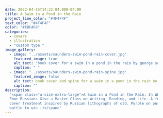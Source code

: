```yaml
---
date: 2022-04-25T14:32:04.000-04:00
title: A Swim in a Pond in the Rain
project_line_color: "#4F4F4F"
text_color: "#4F4F4F"
color: "#FBFAF8"
categories:
  - covers
  - illustration
  - "custom type "
image_gallery:
  - image: "../assets/saunders-swim-pond-rain-cover.jpg"
    featured_image: true
    alt_text: "book cover for a swim in a pond in the rain by george saunders "
    caption: " "
  - image: "../assets/saunders-swim-pond-rain-spine.jpg"
    featured_image: false
    alt_text: book cover and spine for a swim in a pond in the rain by george saunders
    caption: ""
description:
  '<span class="a-size-extra-large">A Swim in a Pond in the Rain: In Which
  Four Russians Give a Master Class on Writing, Reading, and Life. A fully illustrated
  cover treatment inspired by Russian lithographs of old. Purple on purple is a hard
  battle to win :)</span>'
---
```

